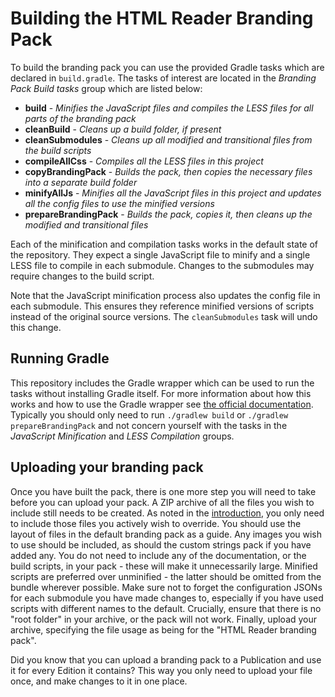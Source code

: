 # Building the HTML Reader Branding Pack

To build the branding pack you can use the provided Gradle tasks which are declared in `build.gradle`.
The tasks of interest are located in the *Branding Pack Build tasks* group which are listed below:

- **build** - _Minifies the JavaScript files and compiles the LESS files for all parts of the branding pack_
- **cleanBuild** - _Cleans up a build folder, if present_
- **cleanSubmodules** - _Cleans up all modified and transitional files from the build scripts_
- **compileAllCss** - _Compiles all the LESS files in this project_
- **copyBrandingPack** - _Builds the pack, then copies the necessary files into a separate build folder_
- **minifyAllJs** - _Minifies all the JavaScript files in this project and updates all the config files to use the minified versions_
- **prepareBrandingPack** - _Builds the pack, copies it, then cleans up the modified and transitional files_

Each of the minification and compilation tasks works in the default state of the repository.
They expect a single JavaScript file to minify and a single LESS file to compile in each submodule.
Changes to the submodules may require changes to the build script.

Note that the JavaScript minification process also updates the config file in each submodule.
This ensures they reference minified versions of scripts instead of the original source versions.
The `cleanSubmodules` task will undo this change.

## Running Gradle

This repository includes the Gradle wrapper which can be used to run the tasks without installing Gradle itself.
For more information about how this works and how to use the Gradle wrapper see [the official documentation](https://docs.gradle.org/current/userguide/gradle_wrapper.html).
Typically you should only need to run `./gradlew build` or `./gradlew prepareBrandingPack` and not concern yourself with the tasks in the *JavaScript Minification* and *LESS Compilation* groups.

## Uploading your branding pack

Once you have built the pack, there is one more step you will need to take before you can upload your pack.
A ZIP archive of all the files you wish to include still needs to be created.
As noted in the [introduction](./intro.md#important-information), you only need to include those files you actively wish to override.
You should use the layout of files in the default branding pack as a guide.
Any images you wish to use should be included, as should the custom strings pack if you have added any.
You do not need to include any of the documentation, or the build scripts, in your pack - these will make it unnecessarily large.
Minified scripts are preferred over unminified - the latter should be omitted from the bundle wherever possible.
Make sure not to forget the configuration JSONs for each submodule you have made changes to, especially if you have used scripts with different names to the default.
Crucially, ensure that there is no "root folder" in your archive, or the pack will not work.
Finally, upload your archive, specifying the file usage as being for the "HTML Reader branding pack".

Did you know that you can upload a branding pack to a Publication and use it for every Edition it contains?
This way you only need to upload your file once, and make changes to it in one place.
